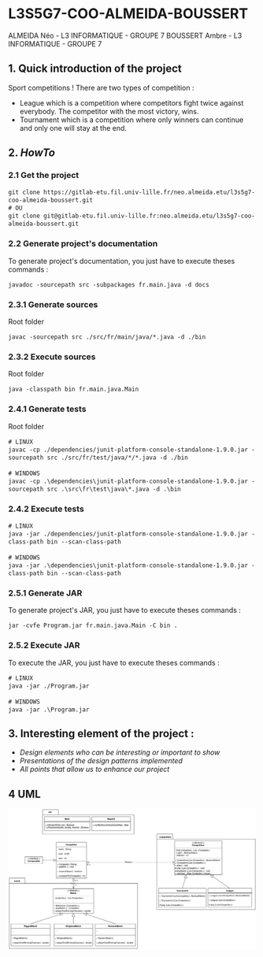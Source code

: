 # L3S5G7-COO-ALMEIDA-BOUSSERT

ALMEIDA Néo - L3 INFORMATIQUE - GROUPE 7
BOUSSERT Ambre - L3 INFORMATIQUE - GROUPE 7

## 1. Quick introduction of the project

Sport competitions ! There are two types of competition : 
- League which is a competition where competitors fight twice against everybody. The competitor with the most victory, wins. 
- Tournament which is a competition where only winners can continue and only one will stay at the end. 

## 2. *HowTo* 

### 2.1 Get the project
	
```
git clone https://gitlab-etu.fil.univ-lille.fr/neo.almeida.etu/l3s5g7-coo-almeida-boussert.git
# OU
git clone git@gitlab-etu.fil.univ-lille.fr:neo.almeida.etu/l3s5g7-coo-almeida-boussert.git
```

### 2.2 Generate project's documentation 

To generate project's documentation, you just have to execute theses commands :

```
javadoc -sourcepath src -subpackages fr.main.java -d docs
```

### 2.3.1 Generate sources

Root folder
```
javac -sourcepath src ./src/fr/main/java/*.java -d ./bin
```

### 2.3.2 Execute sources

Root folder
```
java -classpath bin fr.main.java.Main
```

### 2.4.1 Generate tests
Root folder
```
# LINUX
javac -cp ./dependencies/junit-platform-console-standalone-1.9.0.jar -sourcepath src ./src/fr/test/java/*/*.java -d ./bin

# WINDOWS
javac -cp .\dependencies\junit-platform-console-standalone-1.9.0.jar -sourcepath src .\src\fr\test\java\*.java -d .\bin
```

### 2.4.2 Execute tests

```
# LINUX
java -jar ./dependencies/junit-platform-console-standalone-1.9.0.jar -class-path bin --scan-class-path

# WINDOWS
java -jar .\dependencies\junit-platform-console-standalone-1.9.0.jar -class-path bin --scan-class-path
```

### 2.5.1 Generate JAR 

To generate project's JAR, you just have to execute theses commands :
```
jar -cvfe Program.jar fr.main.java.Main -C bin .
```

### 2.5.2 Execute JAR

To execute the JAR, you just have to execute theses commands :  
```
# LINUX
java -jar ./Program.jar

# WINDOWS
java -jar .\Program.jar
```

## 3. Interesting element of the project :

- *Design elements who can be interesting or important to show*
- *Presentations of the design patterns implemented*
- *All points that allow us to enhance our project* 

## 4 UML

!["Uml of the project"](./UML.png)
